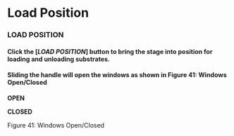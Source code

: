 # Load Position

### LOAD POSITION <a href="#_toc54339779" id="_toc54339779"></a>

#### Click the \[_**LOAD POSITION**_] button to bring the stage into position for loading and unloading substrates.

#### Sliding the handle will open the windows as shown in **Figure 41**: Windows Open/Closed



**OPEN**

**CLOSED**

Figure 41: Windows Open/Closed
